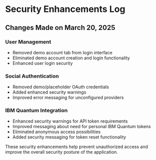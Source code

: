# Security Enhancements Log

## Changes Made on March 20, 2025

### User Management
- Removed demo account tab from login interface
- Eliminated demo account creation and login functionality
- Enhanced user login security

### Social Authentication
- Removed demo/placeholder OAuth credentials
- Added enhanced security warnings
- Improved error messaging for unconfigured providers

### IBM Quantum Integration
- Enhanced security warnings for API token requirements
- Improved messaging about need for personal IBM Quantum tokens
- Eliminated anonymous access possibilities
- Added security messaging for token reset functionality

These security enhancements help prevent unauthorized access and improve the overall security posture of the application.
